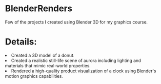 # BlenderRenders

Few of the projects I created using Blender 3D for my graphics course. 


# Details:

<li>Created a 3D model of a donut.</li>
<li>Created a realistic still-life scene of aurora including lighting and materials that mimic real-world properties.</li>
<li>Rendered a high-quality product visualization of a clock using Blender's motion graphics capabilities.</li>
